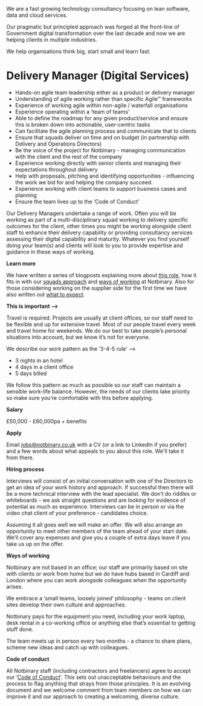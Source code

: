 

We are a fast growing technology consultancy focusing on lean software, data and cloud services.

Our pragmatic but principled approach was forged at the front-line of Government digital transformation over the last decade and now we are helping clients in multiple industries.

We help organisations think big, start small and learn fast.

# Delivery Manager (Digital Services)

- Hands-on agile team leadership either as a product or delivery manager
- Understanding of agile working rather than specific Agile™ frameworks
- Experience of working agile within non-agile / waterfall organisations 
- Experience operating within a ‘team of teams’
- Able to define the roadmap for any given product/service and ensure this is broken down into actionable, user-centric tasks
- Can facilitate the agile planning process and communicate that to clients
- Ensure that squads deliver on time and on budget (in partnership with Delivery and Operations Directors)
- Be the voice of the project for Notbinary - managing communication with the client and the rest of the company
- Experience working directly with senior clients and managing their expectations throughout delivery
- Help with proposals, pitching and identifying opportunities - influencing the work we bid for and helping the company succeed.
- Experience working with client teams to support business cases and planning
- Ensure the team lives up to the ‘Code of Conduct’


Our Delivery Managers undertake a range of work. Often you will be working as part of a multi-disciplinary squad working to delivery specific outcomes for the client, other times you might be working alongside client staff to enhance their delivery capability or providing consultancy services assessing their digital capability and maturity. Whatever you find yourself doing your team(s) and clients will look to you to provide expertise and guidance in these ways of working. 

**Learn more**

We have written a series of blogposts explaining more about [this role](https://medium.com/notbinary/what-the-forking-here-is-a-squad-manager-77ccc9854cf5), how it fits in with our [squads approach](https://medium.com/notbinary/designing-the-mod-ern-squad-85a227738ddc) and [ways of working](https://medium.com/notbinary/ways-of-working-in-progress-5db4656bb753) at Notbinary. Also for those considering working on the supplier side for the first time we have also written out [what to expect](https://medium.com/@DigiTubbs/what-to-expect-when-youre-consulting-3f62951967f5).


**This is important —>**

Travel is required. Projects are usually at client offices, so our staff need to be flexible and up for extensive travel. Most of our people travel every week and travel home for weekends. We do our best to take people’s personal situations into account, but we know it’s not for everyone.

We describe our work pattern as the ‘3-4-5 rule’ --> 

- 3 nights in an hotel
- 4 days in a client office
- 5 days billed

We follow this pattern as much as possible so our staff can maintain a sensible work-life balance. However, the needs of our clients take priority so make sure you're comfortable with this before applying.

**Salary**

£50,000 - £60,000pa + benefits

**Apply**

Email jobs@notbinary.co.uk with a CV (or a link to LinkedIn if you prefer) and a few words about what appeals to you about this role. We'll take it from there.


**Hiring process**

Interviews will consist of an initial conversation with one of the Directors to get an idea of your work history and approach. If successful then there will be a more technical interview with the lead specialist. We don’t do riddles or whiteboards - we ask straight questions and are looking for evidence of potential as much as experience. Interviews can be in person or via the video chat client of your preference - candidates choice.

Assuming it all goes well we will make an offer.  We will also arrange an opportunity to meet other members of the team ahead of your start date. We’ll cover any expenses and give you a couple of extra days leave if you take us up on the offer.



**Ways of working**

Notbinary are not based in an office; our staff are primarily based on site with clients or work from home but we do have hubs based in Cardiff and London where you can work alongside colleagues when the opportunity arises.

We embrace a ‘small teams, loosely joined’ philosophy - teams on client sites develop their own culture and approaches.

Notbinary pays for the equipment you need, including your work laptop, desk rental in a co-working office or anything else that’s essential to getting stuff done.

The team meets up in person every two months - a chance to share plans, scheme new ideas and catch up with colleagues.

**Code of conduct**

All Notbinary staff (including contractors and freelancers) agree to accept our ‘[Code of Conduct](https://github.com/notbinary/job-roles/blob/master/code-of-conduct.md)’. This sets out unacceptable behaviours and the process to flag anything that strays from those principles. It is an evolving document and we welcome comment from team members on how we can improve it and our approach to creating a welcoming, diverse culture.




